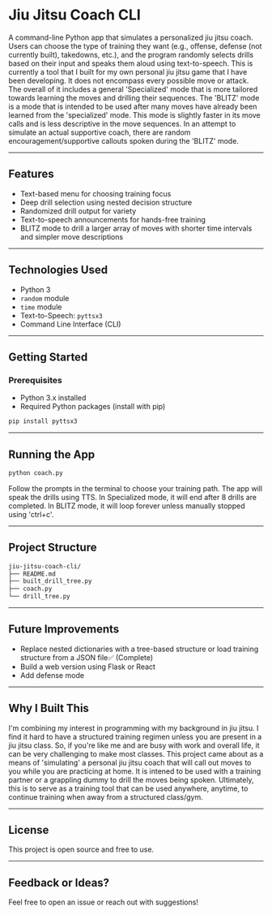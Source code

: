 # Jiu Jitsu Coach CLI

A command-line Python app that simulates a personalized jiu jitsu coach. Users can choose the type of training they want (e.g., offense, defense (not currently built), takedowns, etc.), and the program randomly selects drills based on their input and speaks them aloud using text-to-speech. This is currently a tool that I built for my own personal jiu jitsu game that I have been developing. It does not encompass every possible move or attack. The overall of it includes a general 'Specialized' mode that is more tailored towards learning the moves and drilling their sequences. The 'BLITZ' mode is a mode that is intended to be used after many moves have already been learned from the 'specialized' mode. This mode is slightly faster in its move calls and is less descriptive in the move sequences. In an attempt to simulate an actual supportive coach, there are random encouragement/supportive callouts spoken during the 'BLITZ' mode. 

---

## Features

- Text-based menu for choosing training focus
- Deep drill selection using nested decision structure
- Randomized drill output for variety
- Text-to-speech announcements for hands-free training
- BLITZ mode to drill a larger array of moves with shorter time intervals and simpler move descriptions

---

## Technologies Used

- Python 3
- `random` module
- `time` module
- Text-to-Speech: `pyttsx3`
- Command Line Interface (CLI)

---

## Getting Started

### Prerequisites

- Python 3.x installed
- Required Python packages (install with pip)

```bash
pip install pyttsx3
```

---

## Running the App

```bash
python coach.py
```

Follow the prompts in the terminal to choose your training path. The app will speak the drills using TTS. In Specialized mode, it will end after 8 drills are completed. In BLITZ mode, it will loop forever unless manually stopped using 'ctrl+c'.

---

## Project Structure

```bash
jiu-jitsu-coach-cli/
├── README.md
├── built_drill_tree.py
├── coach.py
└── drill_tree.py
```

---

## Future Improvements

- Replace nested dictionaries with a tree-based structure or load training structure from a JSON file✅ (Complete)
- Build a web version using Flask or React
- Add defense mode

---

## Why I Built This

I'm combining my interest in programming with my background in jiu jitsu. I find it hard to have a structured training regimen unless you are present in a jiu jitsu class. So, if you're like me and are busy with work and overall life, it can be very challenging to make most classes. This project came about as a means of 'simulating' a personal jiu jitsu coach that will call out moves to you while you are practicing at home. It is intened to be used with a training partner or a grappling dummy to drill the moves being spoken. Ultimately, this is to serve as a training tool that can be used anywhere, anytime, to continue training when away from a structured class/gym. 

---

## License

This project is open source and free to use.

---

## Feedback or Ideas?

Feel free to open an issue or reach out with suggestions!
